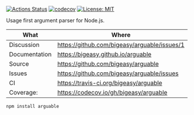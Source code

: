 [![Actions Status](https://github.com/bigeasy/arguable/workflows/Node%20CI/badge.svg)](https://github.com/bigeasy/ascension/actions)
[![codecov](https://codecov.io/gh/bigeasy/arguable/branch/master/graph/badge.svg)](https://codecov.io/gh/bigeasy/arguable)
[![License: MIT](https://img.shields.io/badge/License-MIT-yellow.svg)](https://opensource.org/licenses/MIT)

Usage first argument parser for Node.js.

| What          | Where                                         |
| --- | --- |
| Discussion    | https://github.com/bigeasy/arguable/issues/1  |
| Documentation | https://bigeasy.github.io/arguable            |
| Source        | https://github.com/bigeasy/arguable           |
| Issues        | https://github.com/bigeasy/arguable/issues    |
| CI            | https://travis-ci.org/bigeasy/arguable        |
| Coverage:     | https://codecov.io/gh/bigeasy/arguable        |

```
npm install arguable
```
